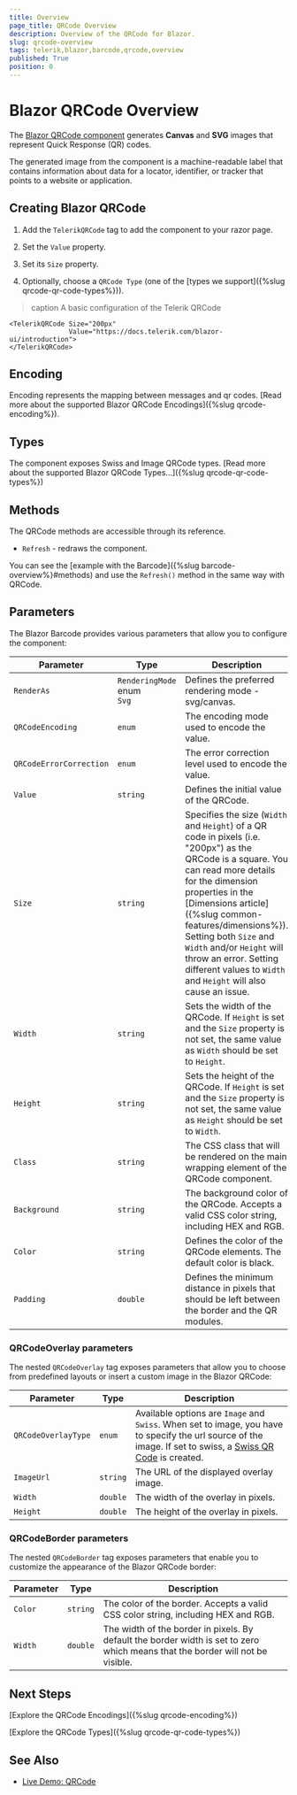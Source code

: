 ```yaml
---
title: Overview
page_title: QRCode Overview
description: Overview of the QRCode for Blazor.
slug: qrcode-overview
tags: telerik,blazor,barcode,qrcode,overview
published: True
position: 0
---
```


# Blazor QRCode Overview

The <a href="https://www.telerik.com/blazor-ui/qr-code" target="_blank">Blazor QRCode component</a> generates **Canvas** and **SVG** images that represent Quick Response (QR) codes.

The generated image from the component is a machine-readable label that contains information about data for a locator, identifier, or tracker that points to a website or application.

## Creating Blazor QRCode

1. Add the `TelerikQRCode` tag to add the component to your razor page.

1. Set the `Value` property.

1. Set its `Size` property.

1. Optionally, choose a `QRCode Type` (one of the [types we support]({%slug  qrcode-qr-code-types%})).

>caption A basic configuration of the Telerik QRCode

````CSHTML
<TelerikQRCode Size="200px"
               Value="https://docs.telerik.com/blazor-ui/introduction">
</TelerikQRCode>
````

## Encoding

Encoding represents the mapping between messages and qr codes. [Read more about the supported Blazor QRCode Encodings]({%slug qrcode-encoding%}).

## Types

The component exposes Swiss and Image QRCode types. [Read more about the supported Blazor QRCode Types...]({%slug qrcode-qr-code-types%})

## Methods

The QRCode methods are accessible through its reference.

* `Refresh` - redraws the component.

You can see the [example with the Barcode]({%slug barcode-overview%}#methods) and use the `Refresh()` method in the same way with QRCode.

## Parameters

The Blazor Barcode provides various parameters that allow you to configure the component:

| Parameter | Type | Description |
| ----------- | ----------- | ----------- |
| `RenderAs` | `RenderingMode` enum <br /> `Svg` | Defines the preferred rendering mode - svg/canvas. |
| `QRCodeEncoding` | `enum` | The encoding mode used to encode the value. |
| `QRCodeErrorCorrection` | `enum` | The error correction level used to encode the value. |
| `Value` | `string` | Defines the initial value of the QRCode. |
| `Size` | `string` | Specifies the size (`Width` and `Height`) of a QR code in pixels (i.e. "200px") as the QRCode is a square. You can read more details for the dimension properties in the [Dimensions article]({%slug common-features/dimensions%}). Setting both `Size` and `Width` and/or `Height` will throw an error. Setting different values to `Width` and `Height` will also cause an issue. |
| `Width` | `string` | Sets the width of the QRCode. If `Height` is set and the `Size` property is not set, the same value as `Width` should be set to `Height`. |
| `Height` | `string` | Sets the height of the QRCode. If `Height` is set and the `Size` property is not set, the same value as `Height` should be set to `Width`. |
| `Class` | `string` | The CSS class that will be rendered on the main wrapping element of the QRCode component. |
| `Background` | `string` | The background color of the QRCode. Accepts a valid CSS color string, including HEX and RGB. |
| `Color` | `string` | Defines the color of the QRCode elements. The default color is black. |
| `Padding` | `double` | Defines the minimum distance in pixels that should be left between the border and the QR modules. |

### QRCodeOverlay parameters

The nested `QRCodeOverlay` tag exposes parameters that allow you to choose from predefined layouts or insert a custom image in the Blazor QRCode:

| Parameter | Type | Description |
| ----------- | ----------- | ----------- |
| `QRCodeOverlayType` | `enum` | Available options are `Image` and `Swiss`. When set to image, you have to specify the url source of the image. If set to swiss, a [Swiss QR Code](https://blog.xsuite.com/en/swiss-qr-code#:~:text=This%20QR%20code%20is%20called,(e.g.%20in%20PDF%20format).) is created. |
| `ImageUrl` | `string` | The URL of the displayed overlay image. |
| `Width` | `double` | The width of the overlay in pixels. |
| `Height` | `double` | The height of the overlay in pixels. |

### QRCodeBorder parameters

The nested `QRCodeBorder` tag exposes parameters that enable you to customize the appearance of the Blazor QRCode border:

| Parameter | Type | Description |
| ----------- | ----------- | ----------- |
| `Color` | `string` | The color of the border. Accepts a valid CSS color string, including HEX and RGB. |
| `Width` | `double` | The width of the border in pixels. By default the border width is set to zero which means that the border will not be visible. |

## Next Steps

[Explore the QRCode Encodings]({%slug qrcode-encoding%})

[Explore the QRCode Types]({%slug qrcode-qr-code-types%})

## See Also

  * [Live Demo: QRCode](https://demos.telerik.com/blazor-ui/qrcode/overview)

